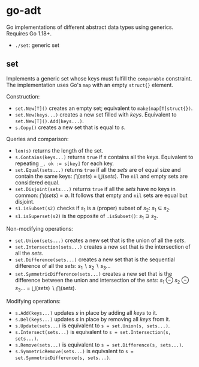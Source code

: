 # go-adt

Go implementations of different abstract data types using generics.
Requires Go 1.18+.

 * `./set`: generic set

## set

Implements a generic set whose keys must fulfill the `comparable` constraint.
The implementation uses Go's `map` with an empty `struct{}` element.

Construction:
  * `set.New[T]()` creates an empty set; equivalent to `make(map[T]struct{})`.
  * `set.New(keys...)` creates a new set filled with _keys_. Equivalent to
    `set.New[T]().Add(keys...)`.
  * `s.Copy()` creates a new set that is equal to _s_.

Queries and comparison:
  * `len(s)` returns the length of the set.
  * `s.Contains(keys...)` returns `true` if _s_ contains all the _keys_.
    Equivalent to repeating `_, ok := s[key]` for each key.
  * `set.Equal(sets...)` returns `true` if all the _sets_ are of equal size and
    contain the same keys: ⋂(_sets_) = ⋃(_sets_). The `nil` and empty sets
    are considered equal.
  * `set.Disjoint(sets...)` returns `true` if all the _sets_ have no keys in
    common: ⋂(_sets_) = ∅. It follows that empty and `nil` sets are equal but
    disjoint.
  * `s1.isSubset(s2)` checks if _s_<sub>1</sub> is a (proper) subset of
    _s_<sub>2</sub>: _s_<sub>1</sub> ⊆ _s_<sub>2</sub>.
  * `s1.isSuperset(s2)` is the opposite of `.isSubset()`: _s_<sub>1</sub> ⊇
    _s_<sub>2</sub>.

Non-modifying operations:
  * `set.Union(sets...)` creates a new set that is the union of all the _sets_.
  * `set.Intersection(sets...)` creates a new set that is the intersection of
    all the _sets_.
  * `set.Difference(sets...)` creates a new set that is the sequential
    difference of all the _sets_: _s_<sub>1</sub> ∖ _s_<sub>2</sub> ∖
    _s_<sub>3</sub>...
  * `set.SymmetricDifference(sets...)` creates a new set that is the difference
    between the union and intersection of the _sets_: _s_<sub>1</sub> ⊖
    _s_<sub>2</sub> ⊖ _s_<sub>3</sub>... = ⋃(_sets_) ∖ ⋂(_sets_).

Modifying operations:
  * `s.Add(keys...)` updates _s_ in place by adding all _keys_ to it.
  * `s.Del(keys...)` updates _s_ in place by removing all _keys_ from it.
  * `s.Update(sets...)` is equivalent to `s = set.Union(s, sets...)`.
  * `s.Intersect(sets...)` is equivalent to `s = set.Intersection(s, sets...)`.
  * `s.Remove(sets...)` is equivalent to `s = set.Difference(s, sets...)`.
  * `s.SymmetricRemove(sets...)` is equivalent to `s = set.SymmetricDifference(s, sets...)`.
